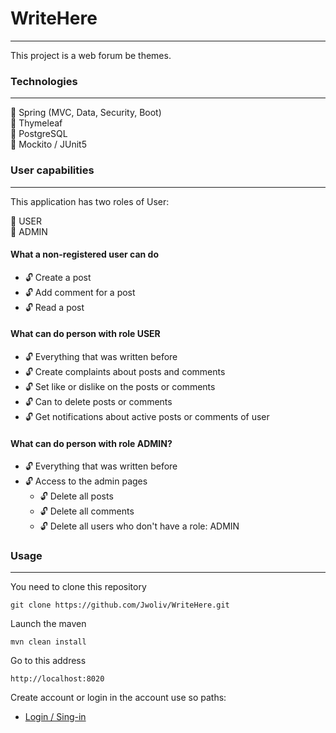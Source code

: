 # WriteHere
___
This project is a web forum be themes.

### Technologies
___
:closed_book: Spring (MVC, Data, Security, Boot)<br>
:closed_book: Thymeleaf<br>
:closed_book: PostgreSQL<br>
:closed_book: Mockito / JUnit5

### User capabilities
___
This application has two roles of User:

:key: USER
<br>
:key: ADMIN

#### What a non-registered user can do
* :unlock: Create a post
* :unlock: Add comment for a post
* :unlock: Read a post

#### What can do person with role USER
* :unlock: Everything that was written before
* :unlock: Create complaints about posts and comments
* :unlock: Set like or dislike on the posts or comments
* :unlock: Can to delete posts or comments
* :unlock: Get notifications about active posts or comments of user

#### What can do person with role ADMIN?
* :unlock: Everything that was written before
* :unlock: Access to the admin pages
  * :unlock: Delete all posts
  * :unlock: Delete all comments
  * :unlock: Delete all users who don't have a role: ADMIN

### Usage
___
You need to clone this repository
```
git clone https://github.com/Jwoliv/WriteHere.git
```
Launch the maven
```
mvn clean install
```
Go to this address
```
http://localhost:8020
```
Create account or login in the account use so paths:
* [Login / Sing-in](http://localhost:8020/login)
